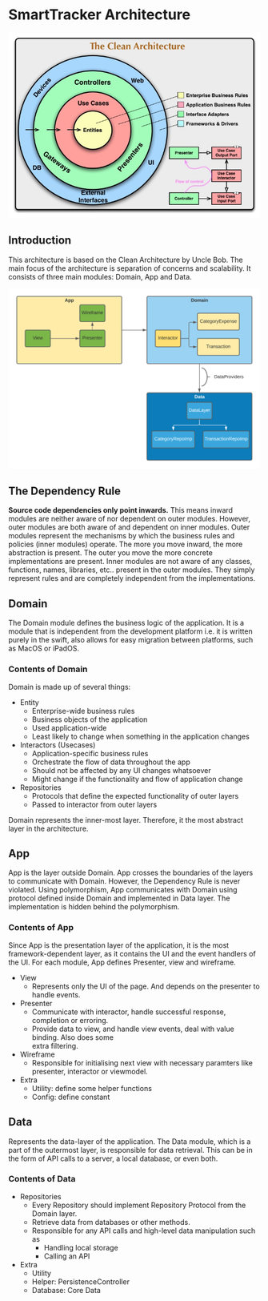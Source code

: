 # SmartTracker Architecture

<img src="./assets/images/clean.jpeg" width="600">

## Introduction

This architecture is based on the Clean Architecture by Uncle Bob. The main focus of the architecture is separation of concerns and scalability. It consists of three main modules: Domain, App and Data.

<img src="./assets/images/viper.png" width="600">

## The Dependency Rule

**Source code dependencies only point inwards.** This means inward modules are neither aware of nor dependent on outer modules. However, outer modules are both aware of and dependent on inner modules. Outer modules represent the mechanisms by which the business rules and policies (inner modules) operate. The more you move inward, the more abstraction is present. The outer you move the more concrete implementations are present. Inner modules are not aware of any classes, functions, names, libraries, etc.. present in the outer modules. They simply represent rules and are completely independent from the implementations.

## Domain

The Domain module defines the business logic of the application. It is a module that is independent from the development platform i.e. it is written purely in the swift, also allows for easy migration between platforms, such as MacOS or iPadOS.


### Contents of Domain

Domain is made up of several things:

- Entity
    - Enterprise-wide business rules
    - Business objects of the application
    - Used application-wide
    - Least likely to change when something in the application changes
- Interactors (Usecases)
    - Application-specific business rules
    - Orchestrate the flow of data throughout the app
    - Should not be affected by any UI changes whatsoever
    - Might change if the functionality and flow of application change
- Repositories
    - Protocols that define the expected functionality of outer layers
    - Passed to interactor from outer layers

Domain represents the inner-most layer. Therefore, it the most abstract layer in the architecture.


## App

App is the layer outside Domain. App crosses the boundaries of the layers to communicate with Domain. However, the Dependency Rule is never violated. Using polymorphism, App communicates with Domain using protocol defined inside Domain and implemented in Data layer. The implementation is hidden behind the polymorphism.

### Contents of App

Since App is the presentation layer of the application, it is the most framework-dependent layer, as it contains the UI and the event handlers of the UI. For each module, App defines Presenter, view and wireframe.

- View
    - Represents only the UI of the page. And depends on the presenter to handle events.
- Presenter
    - Communicate with interactor, handle successful response, completion or erroring.
    - Provide data to view, and handle view events, deal with value binding. Also does some   
      extra filtering.      
- Wireframe
    - Responsible for initialising next view with necessary paramters like presenter,
      interactor or viewmodel.
- Extra 
    - Utility: define some helper functions
    - Config: define constant     
  
## Data

Represents the data-layer of the application. The Data module, which is a part of the outermost layer, is responsible for data retrieval. This can be in the form of API calls to a server, a local database, or even both.

### Contents of Data

- Repositories
    - Every Repository should implement Repository Protocol from the Domain layer.
    - Retrieve data from databases or other methods.
    - Responsible for any API calls and high-level data manipulation such as
       - Handling local storage
       - Calling an API
- Extra
    - Utility
    - Helper: PersistenceController
    - Database: Core Data
